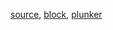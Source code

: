 [source](https://github.com/rrag/react-stockcharts/blob/master/docs/lib/charts/CandleStickStockScaleChartWithVolumeBarV3.jsx), [block](http://bl.ocks.org/rrag/2dc9dd83567cd41c830a), [plunker](http://plnkr.co/edit/gist:2dc9dd83567cd41c830a?p=preview)
